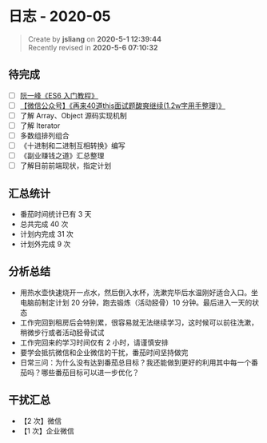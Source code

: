 日志 - 2020-05
===

> Create by **jsliang** on **2020-5-1 12:39:44**  
> Recently revised in **2020-5-6 07:10:32**

## 待完成

* [ ] [阮一峰《ES6 入门教程》](https://es6.ruanyifeng.com/)
* [ ] [【微信公众号】《再来40道this面试题酸爽继续(1.2w字用手整理)》](https://mp.weixin.qq.com/s/k8PngT7afosSxUJSECRtJA)
* [ ] 了解 Array、Object 源码实现机制
* [ ] 了解 Iterator
* [ ] 多数组排列组合
* [ ] 《十进制和二进制互相转换》编写
* [ ] 《副业赚钱之道》汇总整理
* [ ] 了解目前前端现状，指定计划

## 汇总统计

* 番茄时间统计已有 3 天
* 总共完成 40 次
* 计划内完成 31 次
* 计划外完成 9 次

## 分析总结

* 用热水壶快速烧开一点水，然后倒入水杯，洗漱完毕后水温刚好适合入口。坐电脑前制定计划 20 分钟，跑去锻炼（活动胫骨）10 分钟。最后进入一天的状态
* 工作完回到租房后会特别累，很容易就无法继续学习，这时候可以前往洗漱，稍微步行或者活动胫骨试试
* 工作完回来的学习时间仅有 2 小时，请谨慎安排
* 要学会抵抗微信和企业微信的干扰，番茄时间坚持做完
* 日常三问：为什么没有达到番茄总目标？我还能做到更好的利用其中每一个番茄吗？哪些番茄目标可以进一步优化？

## 干扰汇总

* 【2 次】微信
* 【1 次】企业微信